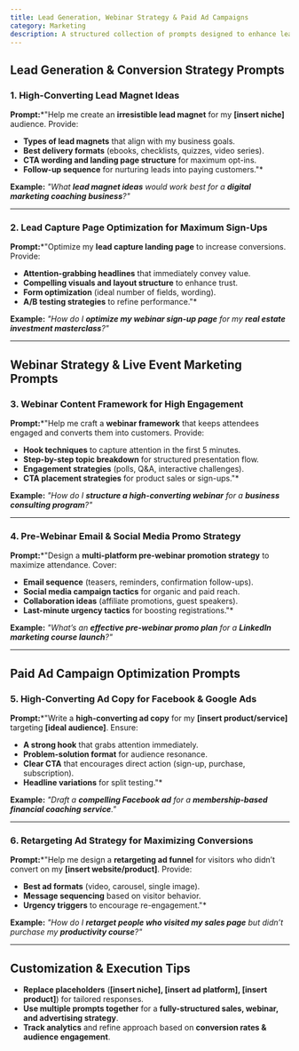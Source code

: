 ```yaml
---
title: Lead Generation, Webinar Strategy & Paid Ad Campaigns  
category: Marketing  
description: A structured collection of prompts designed to enhance lead generation, webinar execution, and paid advertising strategies for digital growth.
---
```

## **Lead Generation & Conversion Strategy Prompts**

### **1. High-Converting Lead Magnet Ideas**

**Prompt:***"Help me create an **irresistible lead magnet** for my **[insert niche]** audience. Provide:

- **Types of lead magnets** that align with my business goals.
- **Best delivery formats** (ebooks, checklists, quizzes, video series).
- **CTA wording and landing page structure** for maximum opt-ins.
- **Follow-up sequence** for nurturing leads into paying customers."*

**Example:**
*"What **lead magnet ideas** would work best for a **digital marketing coaching business**?"*

---

### **2. Lead Capture Page Optimization for Maximum Sign-Ups**

**Prompt:***"Optimize my **lead capture landing page** to increase conversions. Provide:

- **Attention-grabbing headlines** that immediately convey value.
- **Compelling visuals and layout structure** to enhance trust.
- **Form optimization** (ideal number of fields, wording).
- **A/B testing strategies** to refine performance."*

**Example:**
*"How do I **optimize my webinar sign-up page** for my **real estate investment masterclass**?"*

---

## **Webinar Strategy & Live Event Marketing Prompts**

### **3. Webinar Content Framework for High Engagement**

**Prompt:***"Help me craft a **webinar framework** that keeps attendees engaged and converts them into customers. Provide:

- **Hook techniques** to capture attention in the first 5 minutes.
- **Step-by-step topic breakdown** for structured presentation flow.
- **Engagement strategies** (polls, Q&A, interactive challenges).
- **CTA placement strategies** for product sales or sign-ups."*

**Example:**
*"How do I **structure a high-converting webinar** for a **business consulting program**?"*

---

### **4. Pre-Webinar Email & Social Media Promo Strategy**

**Prompt:***"Design a **multi-platform pre-webinar promotion strategy** to maximize attendance. Cover:

- **Email sequence** (teasers, reminders, confirmation follow-ups).
- **Social media campaign tactics** for organic and paid reach.
- **Collaboration ideas** (affiliate promotions, guest speakers).
- **Last-minute urgency tactics** for boosting registrations."*

**Example:**
*"What’s an **effective pre-webinar promo plan** for a **LinkedIn marketing course launch**?"*

---

## **Paid Ad Campaign Optimization Prompts**

### **5. High-Converting Ad Copy for Facebook & Google Ads**

**Prompt:***"Write a **high-converting ad copy** for my **[insert product/service]** targeting **[ideal audience]**. Ensure:

- **A strong hook** that grabs attention immediately.
- **Problem-solution format** for audience resonance.
- **Clear CTA** that encourages direct action (sign-up, purchase, subscription).
- **Headline variations** for split testing."*

**Example:**
*"Draft a **compelling Facebook ad** for a **membership-based financial coaching service**."*

---

### **6. Retargeting Ad Strategy for Maximizing Conversions**

**Prompt:***"Help me design a **retargeting ad funnel** for visitors who didn’t convert on my **[insert website/product]**. Provide:

- **Best ad formats** (video, carousel, single image).
- **Message sequencing** based on visitor behavior.
- **Urgency triggers** to encourage re-engagement."*

**Example:**
*"How do I **retarget people who visited my sales page** but didn’t purchase my **productivity course**?"*

---

## **Customization & Execution Tips**

- **Replace placeholders** (**[insert niche], [insert ad platform], [insert product]**) for tailored responses.
- **Use multiple prompts together** for a **fully-structured sales, webinar, and advertising strategy**.
- **Track analytics** and refine approach based on **conversion rates & audience engagement**.
